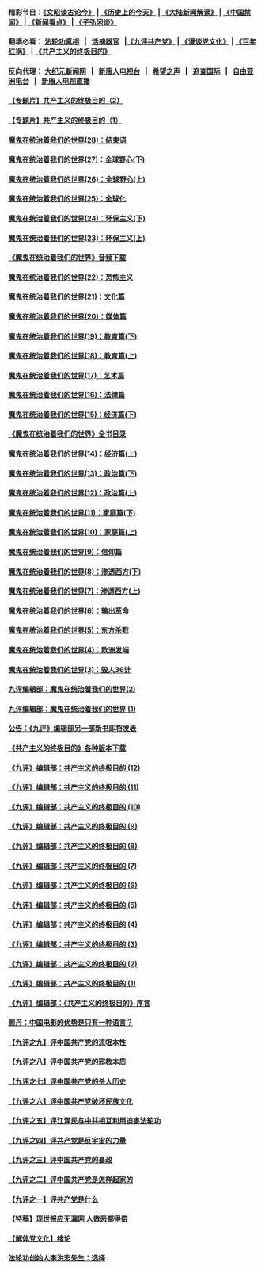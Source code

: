 #### 精彩节目：[《文昭谈古论今》](http://155.138.205.71/wenzhao) | [《历史上的今天》](http://155.138.205.71/today-in-history) | [《大陆新闻解读》](http://155.138.205.71/ntdtv-comedy) | [《中国禁闻》](http://155.138.205.71/ntdtv-news) | [《新闻看点》](http://155.138.205.71/news-insight) | [《子弘闲谈》](http://155.138.205.71/zihongxiantan/) 

 #### 翻墙必看： [法轮功真相](http://155.138.205.71:10000/videos/truth.html) &nbsp;&nbsp;|&nbsp;&nbsp; [活摘器官](http://155.138.205.71:10000/videos/res/Organs/) &nbsp;&nbsp;|[《九评共产党》](http://155.138.205.71:10000/videos/jiuping) | [《漫谈党文化》](http://155.138.205.71:10000/videos/mtdwh) | [《百年红祸》](http://155.138.205.71:10000/videos/bnhh) | [《共产主义的终极目的》](http://155.138.205.71:10000/videos/res/zjmd) 

 #### 反向代理： [大纪元新闻网](http://155.138.205.71:10080/) &nbsp;&nbsp;|&nbsp;&nbsp; [新唐人电视台](http://155.138.205.71:8000/) &nbsp;&nbsp;|&nbsp;&nbsp; [希望之声](http://155.138.205.71:8200/) &nbsp;&nbsp;|&nbsp;&nbsp; [追查国际](http://155.138.205.71:10010/) &nbsp;&nbsp;|&nbsp;&nbsp; [自由亚洲电台](http://155.138.205.71:9800/) &nbsp;&nbsp;|&nbsp;&nbsp; [新唐人电视直播](http://155.138.205.71/) 

#### [【专题片】共产主义的终极目的（2）](../pages/nsc422/n11061941.md?t=03021836) 

#### [【专题片】共产主义的终极目的（1）](../pages/nsc422/n11047728.md?t=03021836) 

#### [魔鬼在统治着我们的世界(28)：结束语](../pages/nsc422/n10936246.md?t=03021836) 

#### [魔鬼在统治着我们的世界(27)：全球野心(下)](../pages/nsc422/n10928319.md?t=03021836) 

#### [魔鬼在统治着我们的世界(26)：全球野心(上)](../pages/nsc422/n10900318.md?t=03021836) 

#### [魔鬼在统治着我们的世界(25)：全球化](../pages/nsc422/n10788205.md?t=03021836) 

#### [魔鬼在统治着我们的世界(24)：环保主义(下)](../pages/nsc422/n10695307.md?t=03021836) 

#### [魔鬼在统治着我们的世界(23)：环保主义(上)](../pages/nsc422/n10688613.md?t=03021836) 

#### [《魔鬼在统治着我们的世界》音频下载](../pages/nsc422/n10635553.md?t=03021836) 

#### [魔鬼在统治着我们的世界(22)：恐怖主义](../pages/nsc422/n10614727.md?t=03021836) 

#### [魔鬼在统治着我们的世界(21)：文化篇](../pages/nsc422/n10597706.md?t=03021836) 

#### [魔鬼在统治着我们的世界(20)：媒体篇](../pages/nsc422/n10586579.md?t=03021836) 

#### [魔鬼在统治着我们的世界(19)：教育篇(下)](../pages/nsc422/n10564808.md?t=03021836) 

#### [魔鬼在统治着我们的世界(18)：教育篇(上)](../pages/nsc422/n10526970.md?t=03021836) 

#### [魔鬼在统治着我们的世界(17)：艺术篇](../pages/nsc422/n10499093.md?t=03021836) 

#### [魔鬼在统治着我们的世界(16)：法律篇](../pages/nsc422/n10485969.md?t=03021836) 

#### [魔鬼在统治着我们的世界(15)：经济篇(下)](../pages/nsc422/n10469975.md?t=03021836) 

#### [《魔鬼在统治着我们的世界》全书目录](../pages/nsc422/n10464261.md?t=03021836) 

#### [魔鬼在统治着我们的世界(14)：经济篇(上)](../pages/nsc422/n10457370.md?t=03021836) 

#### [魔鬼在统治着我们的世界(13)：政治篇(下)](../pages/nsc422/n10448270.md?t=03021836) 

#### [魔鬼在统治着我们的世界(12)：政治篇(上)](../pages/nsc422/n10444576.md?t=03021836) 

#### [魔鬼在统治着我们的世界(11)：家庭篇(下)](../pages/nsc422/n10440961.md?t=03021836) 

#### [魔鬼在统治着我们的世界(10)：家庭篇(上)](../pages/nsc422/n10435448.md?t=03021836) 

#### [魔鬼在统治着我们的世界(9)：信仰篇](../pages/nsc422/n10432159.md?t=03021836) 

#### [魔鬼在统治着我们的世界(8)：渗透西方(下)](../pages/nsc422/n10429603.md?t=03021836) 

#### [魔鬼在统治着我们的世界(7)：渗透西方(上)](../pages/nsc422/n10426013.md?t=03021836) 

#### [魔鬼在统治着我们的世界(6)：输出革命](../pages/nsc422/n10421536.md?t=03021836) 

#### [魔鬼在统治着我们的世界(5)：东方杀戮](../pages/nsc422/n10417707.md?t=03021836) 

#### [魔鬼在统治着我们的世界(4)：欧洲发端](../pages/nsc422/n10414890.md?t=03021836) 

#### [魔鬼在统治着我们的世界(3)：毁人36计](../pages/nsc422/n10411583.md?t=03021836) 

#### [九评编辑部：魔鬼在统治着我们的世界(2)](../pages/nsc422/n10410036.md?t=03021836) 

#### [九评编辑部：魔鬼在统治着我们的世界 (1)](../pages/nsc422/n10406825.md?t=03021836) 

#### [公告：《九评》编辑部另一部新书即将发表](../pages/nsc422/n10405104.md?t=03021836) 

#### [《共产主义的终极目的》各种版本下载](../pages/nsc422/n10022138.md?t=03021836) 

#### [《九评》编辑部：共产主义的终极目的 (12)](../pages/nsc422/n9933272.md?t=03021836) 

#### [《九评》编辑部：共产主义的终极目的 (11)](../pages/nsc422/n9924973.md?t=03021836) 

#### [《九评》编辑部：共产主义的终极目的 (10)](../pages/nsc422/n9920883.md?t=03021836) 

#### [《九评》编辑部：共产主义的终极目的 (9)](../pages/nsc422/n9916363.md?t=03021836) 

#### [《九评》编辑部：共产主义的终极目的 (8)](../pages/nsc422/n9912488.md?t=03021836) 

#### [《九评》编辑部：共产主义的终极目的 (7)](../pages/nsc422/n9901176.md?t=03021836) 

#### [《九评》编辑部：共产主义的终极目的 (6)](../pages/nsc422/n9899359.md?t=03021836) 

#### [《九评》编辑部：共产主义的终极目的 (5)](../pages/nsc422/n9893174.md?t=03021836) 

#### [《九评》编辑部：共产主义的终极目的 (4)](../pages/nsc422/n9891246.md?t=03021836) 

#### [《九评》编辑部：共产主义的终极目的 (3)](../pages/nsc422/n9879879.md?t=03021836) 

#### [《九评》编辑部：共产主义的终极目的 (2)](../pages/nsc422/n9876205.md?t=03021836) 

#### [《九评》编辑部：共产主义的终极目的 (1)](../pages/nsc422/n9865857.md?t=03021836) 

#### [《九评》编辑部：《共产主义的终极目的》序言](../pages/nsc422/n9862666.md?t=03021836) 

#### [颜丹：中国电影的优势是只有一种语言？](../pages/nsc422/n9583062.md?t=03021836) 

#### [【九评之九】评中国共产党的流氓本性](../pages/nsc422/n737542.md?t=03021836) 

#### [【九评之八】评中国共产党的邪教本质](../pages/nsc422/n735942.md?t=03021836) 

#### [【九评之七】评中国共产党的杀人历史](../pages/nsc422/n733806.md?t=03021836) 

#### [【九评之六】评中国共产党破坏民族文化](../pages/nsc422/n731667.md?t=03021836) 

#### [【九评之五】评江泽民与中共相互利用迫害法轮功](../pages/nsc422/n730058.md?t=03021836) 

#### [【九评之四】评共产党是反宇宙的力量](../pages/nsc422/n727814.md?t=03021836) 

#### [【九评之三】评中国共产党的暴政](../pages/nsc422/n725597.md?t=03021836) 

#### [【九评之二】评中国共产党是怎样起家的](../pages/nsc422/n723946.md?t=03021836) 

#### [【九评之一】评共产党是什么](../pages/nsc422/n722529.md?t=03021836) 

#### [【特稿】现世报应无漏网 人做恶都得偿](../pages/nsc422/n4215167.md?t=03021836) 

#### [【解体党文化】绪论](../pages/nsc422/n1449356.md?t=03021836) 

#### [法轮功创始人李洪志先生：选择](../pages/nsc422/n3580738.md?t=03021836) 

